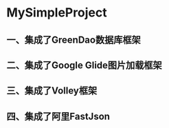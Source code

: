 # MySimpleProject
## 一、集成了GreenDao数据库框架
## 二、集成了Google Glide图片加载框架
## 三、集成了Volley框架
## 四、集成了阿里FastJson
